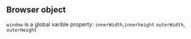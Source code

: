 ## Browser object
```window``` is a global varible
property: ```innerWidth```,```innerheight```
```outerWidth```, ```outerHeight```
